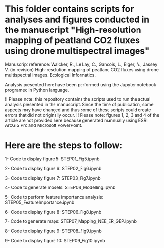 # This folder contains scripts for analyses and figures conducted in the manuscript "High-resolution mapping of peatland CO2 fluxes using drone multispectral images"


Manuscript reference: Walcker, R., Le Lay, C., Gandois, L., Elger, A., Jassey V. (in revision) High-resolution mapping of peatland CO2 fluxes using drone multispectral images. Ecological Informatics.

Analysis presented here have been performed using the Jupyter notebook programed in Python language.

!! Please note: this repository contains the scripts used to run the actual analysis presented in the manuscript. Since the time of publication, some aspects may have changed and thus some of these scripts could create errors that did not originally occur.
!! Please note: figures 1, 2, 3 and 4 of the article are not provided here because generated mannually using ESRI ArcGIS Pro and Microsoft PowerPoint. 


# Here are the steps to follow: 

1- Code to display figure 5: STEP01_Fig5.ipynb
  
2- Code to display figure 6: STEP02_Fig6.ipynb
  
3- Code to display figure 7: STEP03_Fig7.ipynb
  
4- Code to generate models: STEP04_Modelling.ipynb
  
5- Code to perform feature importance analysis: STEP05_FeatureImportance.ipynb

6- Code to display figure 8: STEP06_Fig8.ipynb

7- Code to generate maps: STEP07_Mapping_NEE_ER_GEP.ipynb

8- Code to display figure 9: STEP08_Fig9.ipynb

9- Code to display figure 10: STEP09_Fig10.ipynb
